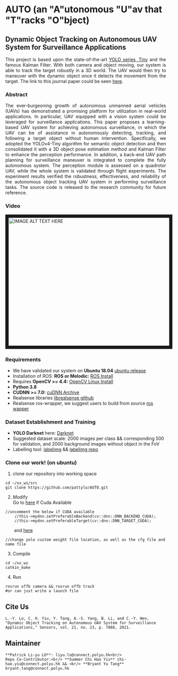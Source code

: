 # AUTO (an "A"utonomous "U"av that "T"racks "O"bject)
##  Dynamic Object Tracking on Autonomous UAV System for Surveillance Applications

<div align="justify">
This project is based upon the state-of-the-art <a href="https://github.com/AlexeyAB/darknet#how-to-train-tiny-yolo-to-detect-your-custom-objects">YOLO series, Tiny</a> and the famous Kalman Filter. With both camera and object moving, our system is able to track the target robustly in a 3D world. The UAV would then try to maneuver with the dynamic object once it detects the movement from the target. The link to this journal paper could be seen <a href="https://www.mdpi.com/1424-8220/21/23/7888">here</a>.
</div>



### Abstract
<div align="justify">
The ever-burgeoning growth of autonomous unmanned aerial vehicles (UAVs) has demonstrated a promising platform for utilization in real-world applications. In particular, UAV equipped with a vision system could be leveraged for surveillance applications. This paper proposes a learning-based UAV system for achieving autonomous surveillance, in which the UAV can be of assistance in autonomously detecting, tracking, and following a target object without human intervention. Specifically, we adopted the YOLOv4-Tiny algorithm for semantic object detection and then consolidated it with a 3D object pose estimation method and Kalman Filter to enhance the perception performance. In addition, a back-end UAV path planning for surveillance maneuver is integrated to complete the fully autonomous system. The perception module is assessed on a quadrotor UAV, while the whole system is validated through flight experiments. The experiment results verified the robustness, effectiveness, and reliability of the autonomous object tracking UAV system in performing surveillance tasks. The source code is released to the research community for future reference.
</div>


### Video
<a href="http://www.youtube.com/watch?feature=player_embedded&v=tY16YnZQoB4
" target="_blank"><img src="http://img.youtube.com/vi/tY16YnZQoB4/0.jpg" 
alt="IMAGE ALT TEXT HERE" width="533" height="400" border="10" /></a>


### Requirements
* We have validated our system on **Ubuntu 18.04** [ubuntu release](https://releases.ubuntu.com/)
* Installation of ROS: **ROS or Melodic:** [ROS Install](http://wiki.ros.org/ROS/Installation)
* Requires **OpenCV >= 4.4:** [OpenCV Linux Install](https://docs.opencv.org/4.4.0/d7/d9f/tutorial_linux_install.html)
* **Python 3.8** 
* **CUDNN >= 7.0:** [cuDNN Archive](https://developer.nvidia.com/rdp/cudnn-archive)
* Realsense libraries [librealsense github](https://github.com/IntelRealSense/librealsense/blob/master/doc/distribution_linux.md)
* Realsense ros-wrapper, we suggest users to build from source [ros wapper](https://github.com/IntelRealSense/realsense-ros#step-2-install-intel-realsense-ros-from-sources)

### Dataset Establishment and Training
* **YOLO Darknet** here: [Darknet](https://github.com/pjreddie/darknet)
* Suggested dataset scale: 2000 images per class && corresponding 500 for validation, and 2000 background images without object in the FoV
* Labelling tool: [labelimg](https://tzutalin.github.io/labelImg/) && [labelimg repo](https://github.com/tzutalin/labelImg)

### Clone our work! (on ubuntu)
1. clone our repository into working space

```
cd ~/xx_ws/src
git clone https://github.com/pattylo/AUTO.git
```

2. Modify </br>
Go to [here](https://github.com/pattylo/AUTO/blob/master/offb/src/include/run_yolo.cpp#L19) if Cuda Available
```
//uncomment the below if CUDA available
    //this->mydnn.setPreferableBackend(cv::dnn::DNN_BACKEND_CUDA);
    //this->mydnn.setPreferableTarget(cv::dnn::DNN_TARGET_CUDA);
```
&nbsp;&nbsp;&nbsp;&nbsp;&nbsp;&nbsp;&nbsp;and [here](https://github.com/pattylo/AUTO/blob/master/offb/src/camera.cpp#L19)
```
//change yolo custom weight file location, as well as the cfg file and name file
```

3. Compile 
```
cd ~/xx_ws
catkin_make
```

4. Run
```
rosrun offb camera && rosrun offb track
#or can just write a launch file
```
## Cite Us
```
L.-Y. Lo, C. H. Yiu, Y. Tang, A.-S. Yang, B. Li, and C.-Y. Wen, "Dynamic Object Tracking on Autonomous UAV System for Surveillance Applications," Sensors, vol. 21, no. 23, p. 7888, 2021.
```

## Maintainer 
```
**Patrick Li-yu LO**: liyu.lo@connect.polyu.hk<br/>
Repo Co-Contributor:<br/> **Summer Chi Hao Yiu** chi-hao.yiu@connect.polyu.hk && <br/> **Bryant Yu Tang** bryant.tang@connect.polyu.hk
```
